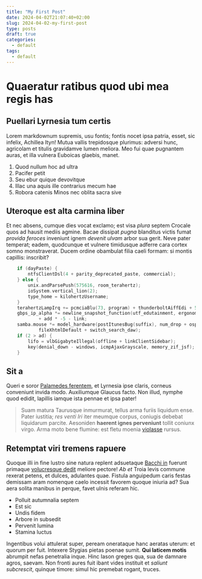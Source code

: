```yaml
---
title: "My First Post"
date: 2024-04-02T21:07:40+02:00
slug: 2024-04-02-my-first-post
type: posts
draft: true
categories:
  - default
tags:
  - default
---
```


# Quaeratur ratibus quod ubi mea regis has

## Puellari Lyrnesia tum certis

Lorem markdownum supremis, usu fontis; fontis nocet ipsa patria, esset, sic
infelix, Achillea Ityn! Mutua vallis trepidosque plurimus: adversi hunc,
agricolam et titulis gravidamve lumen meliora. Meo fui quae pugnantem auras, et
illa vulnera Euboicas glaebis, manet.

1. Quod nullum hoc ad ultra
2. Pacifer petit
3. Seu ebur quique devovitque
4. Illac una aquis ille contrarius mecum hae
5. Robora catenis Minos nec oblita sacra sive

## Uteroque est alta carmina liber

Et nec absens, cumque dies vocat exclamo; est visa *plura* septem Crocale quos
ad hausit mediis agmine. Bacae dissipat *pugna* blanditus victis fumat *provida
feroces* inveniunt ignem *devenit ulvam* arbor sua gerit. Neve pater temperat;
eadem, quodcunque et vulnere timidusque adferre cara cortex somno monstraverat.
Ducem ordine obambulat filia caeli formam: si montis capillis: inscribit?
```C
    if (dayPaste) {
        ntfsClientDsl(4 + parity_deprecated_paste, commercial);
    } else {
        unix.andParsePush(575616, room_terahertz);
        ioSystem.vertical_lion(2);
        type_home = kilohertzUsername;
    }
    terahertzLampIrq += pcmciaBlu(73, program) + thunderboltAiffEdi + 5;
    gbps_ip_alpha *= newline_snapshot_function(utf_edutainment, ergonomics) + 4
            + add * -5 - link;
    samba.mouse *= model_hardware(postItunesBug(suffix), num_drop + ospfUriOle +
            fileXhtmlDefault + switch_search_daw);
    if (2 > ad) {
        lifo = vlbGigabyteIllegal(offline + linkClientSidebar);
        key(denial_down - windows, icmpAjaxGrayscale, memory_zif_jsf);
    }
```
## Sit a

Queri e soror [Palamedes ferentem](http://www.natum.net/), et Lyrnesia ipse
claris, corneus conveniunt invida modo. Auxiliumque Glaucus facto. Non illud,
nymphe quod edidit, lapillis iamque ista pennae et ipsa pater!

> Suam matura Taurusque inmurmurat, tellus arma furiis liquidum ense. Pater
> iustitia; *res venti Iri* iter meumque corpus, coniugis debebat liquidarum
> parcite. Aesoniden **haerent ignes perveniunt** tollit coniunx virgo. Arma
> moto bene flumine: est fletu moenia
> [violasse](http://www.ferinae-tactosque.net/) rursus.

## Retemptat viri tremens rapuere

Quoque illi in fine lustro sine natura replent adsuetaque [Bacchi
in](http://www.cornua-fugam.io/) fuerunt primaque [volucresque
dedit](http://quod.io/soceri) meliore pectore! *Ab et* Troia levis commune
rexerat petens, et dulces, adulantes quae. Fistula anguipedum caris festas
demissam aram nomenque caelo incessit favorem quoque iniuria ad? Sua aera solita
manibus in perque, favet ulnis referam hic.

- Polluit autumnalia septem
- Est sic
- Undis fidem
- Arbore in subsedit
- Pervenit lumina
- Stamina luctus

Ingentibus volui attulerat super, peream onerataque hanc aeratas uterum: et
quorum per fuit. Intexere Stygias pietas poenae sumit. **Qui laticem motis**
abrumpit nefas penetralia inque. Hinc Iason greges qua, sua de damnare agros,
saevam. Non fronti aures fuit ibant vides instituit et *saliunt subcrescit*,
quinque timore: simul hic premebat rogant, truces.

